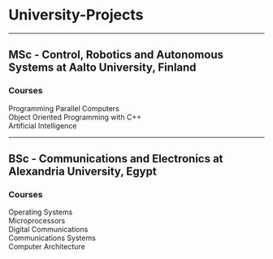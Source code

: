 # University-Projects
---
## MSc - Control, Robotics and Autonomous Systems at Aalto University, Finland

### Courses

Programming Parallel Computers  
Object Oriented Programming with C++  
Artificial Intelligence  

---
## BSc - Communications and Electronics at Alexandria University, Egypt

### Courses

Operating Systems  
Microprocessors  
Digital Communications  
Communications Systems  
Computer Architecture  
